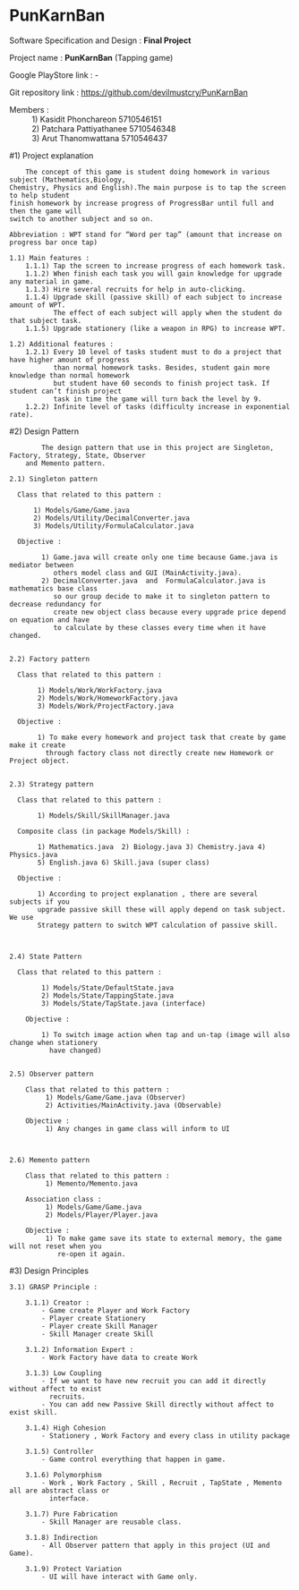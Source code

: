 # PunKarnBan

Software Specification and Design : **Final Project** 

Project name : **PunKarnBan** (Tapping game)

Google PlayStore link : - 

Git repository link :  https://github.com/devilmustcry/PunKarnBan

<dt>Members :</dt> 
      <dd>1) Kasidit  Phonchareon    5710546151</dd>
      <dd>2) Patchara Pattiyathanee  5710546348</dd>
      <dd>3) Arut     Thanomwattana  5710546437</dd>


#1) Project explanation 
	
		The concept of this game is student doing homework in various subject (Mathematics,Biology, 
	Chemistry, Physics and English).The main purpose is to tap the screen to help student 
	finish homework by increase progress of ProgressBar until full and then the game will 
	switch to another subject and so on.
	
	Abbreviation : WPT stand for “Word per tap” (amount that increase on progress bar once tap)
	
	1.1) Main features :
		1.1.1) Tap the screen to increase progress of each homework task.
		1.1.2) When finish each task you will gain knowledge for upgrade any material in game.
		1.1.3) Hire several recruits for help in auto-clicking.
		1.1.4) Upgrade skill (passive skill) of each subject to increase amount of WPT.
		       The effect of each subject will apply when the student do that subject task.
		1.1.5) Upgrade stationery (like a weapon in RPG) to increase WPT.
	
	1.2) Additional features :
		1.2.1) Every 10 level of tasks student must to do a project that have higher amount of progress 
		       than normal homework tasks. Besides, student gain more knowledge than normal homework 
		       but student have 60 seconds to finish project task. If student can’t finish project 
		       task in time the game will turn back the level by 9.  
		1.2.2) Infinite level of tasks (difficulty increase in exponential rate).
		  
		
					
#2) Design Pattern  
	
	
			The design pattern that use in this project are Singleton, Factory, Strategy, State, Observer 
		and Memento pattern.

	2.1) Singleton pattern
		
	  Class that related to this pattern : 
		
		  1) Models/Game/Game.java
		  2) Models/Utility/DecimalConverter.java
		  3) Models/Utility/FormulaCalculator.java
	        
	  Objective :
		
			1) Game.java will create only one time because Game.java is mediator between 
			   others model class and GUI (MainActivity.java).
			2) DecimalConverter.java  and  FormulaCalculator.java is mathematics base class 
			   so our group decide to make it to singleton pattern to decrease redundancy for 
			   create new object class because every upgrade price depend on equation and have 
			   to calculate by these classes every time when it have changed.


	2.2) Factory pattern
		
	  Class that related to this pattern : 
		
		   1) Models/Work/WorkFactory.java
		   2) Models/Work/HomeworkFactory.java
		   3) Models/Work/ProjectFactory.java
	        
	  Objective :
		
		   1) To make every homework and project task that create by game make it create 			    
			 through factory class not directly create new Homework or Project object.


	2.3) Strategy pattern

	  Class that related to this pattern :
		  
		   1) Models/Skill/SkillManager.java
	         
	  Composite class (in package Models/Skill) :
		   
		   1) Mathematics.java  2) Biology.java 3) Chemistry.java 4) Physics.java 
		   5) English.java 6) Skill.java (super class)

	  Objective :
		   
		   1) According to project explanation , there are several subjects if you 			       	       
		   upgrade passive skill these will apply depend on task subject. We use                   		       
		   Strategy pattern to switch WPT calculation of passive skill.



	2.4) State Pattern

	  Class that related to this pattern :
		    
		    1) Models/State/DefaultState.java
		    2) Models/State/TappingState.java
		    3) Models/State/TapState.java (interface)

		Objective :
		  
		    1) To switch image action when tap and un-tap (image will also change when stationery 
		      have changed) 


	2.5) Observer pattern

		Class that related to this pattern :
		     1) Models/Game/Game.java (Observer)
		     2) Activities/MainActivity.java (Observable)

		Objective :
		     1) Any changes in game class will inform to UI 



	2.6) Memento pattern

		Class that related to this pattern :
		     1) Memento/Memento.java
		
		Association class :
		     1) Models/Game/Game.java
		     2) Models/Player/Player.java
	
		Objective :
		     1) To make game save its state to external memory, the game will not reset when you 
		        re-open it again.


#3) Design Principles 

	3.1) GRASP Principle :
		
		3.1.1) Creator : 
			- Game create Player and Work Factory
			- Player create Stationery
			- Player create Skill Manager
			- Skill Manager create Skill
		 	
		3.1.2) Information Expert :
			- Work Factory have data to create Work
		
		3.1.3) Low Coupling
			- If we want to have new recruit you can add it directly without affect to exist 
			  recruits.
			- You can add new Passive Skill directly without affect to exist skill. 
		
		3.1.4) High Cohesion
			- Stationery , Work Factory and every class in utility package
		
		3.1.5) Controller
			- Game control everything that happen in game.
		
		3.1.6) Polymorphism
			- Work , Work Factory , Skill , Recruit , TapState , Memento all are abstract class or 
			  interface.
		
		3.1.7) Pure Fabrication
			- Skill Manager are reusable class.
		
		3.1.8) Indirection
			- All Observer pattern that apply in this project (UI and Game).
		
		3.1.9) Protect Variation
			- UI will have interact with Game only.
